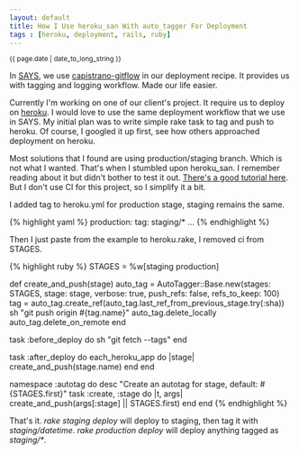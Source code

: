 ```yaml
---
layout: default
title: How I Use heroku_san With auto_tagger For Deployment
tags : [heroku, deployment, rails, ruby]
---
```

<p><small>{{ page.date | date_to_long_string }}</small></p>

In [SAYS](http://says.com), we use [capistrano-gitflow](https://github.com/technicalpickles/capistrano-gitflow) in our deployment recipe. It provides us with tagging and logging workflow. Made our life easier.

Currently I'm working on one of our client's project. It require us to deploy on [heroku](http://heroku.com). I would love to use the same deployment workflow that we use in SAYS. My initial plan was to write simple rake task to tag and push to heroku. Of course, I googled it up first, see how others approached deployment on heroku.

Most solutions that I found are using production/staging branch. Which is not what I wanted. That's when I stumbled upon heroku_san. I remember reading about it but didn't bother to test it out. [There's a good tutorial here](https://github.com/fastestforward/heroku_san/wiki/Using-Autotagger). But I don't use CI for this project, so I simplify it a bit.

I added tag to heroku.yml for production stage, staging remains the same.

{% highlight yaml %}
  production:
    tag: staging/*
    ...
{% endhighlight %}
		
Then I just paste from the example to heroku.rake, I removed ci from STAGES.

{% highlight ruby %}
  STAGES = %w[staging production]

  def create_and_push(stage)
    auto_tag = AutoTagger::Base.new(stages: STAGES, stage: stage, verbose: true, push_refs: false, refs_to_keep: 100)
    tag = auto_tag.create_ref(auto_tag.last_ref_from_previous_stage.try(:sha))
    sh "git push origin #{tag.name}"
    auto_tag.delete_locally
    auto_tag.delete_on_remote
  end
  
  task :before_deploy do
    sh "git fetch --tags"
  end
  
  task :after_deploy do
    each_heroku_app do |stage|
      create_and_push(stage.name)
    end
  end
  
  namespace :autotag do
    desc "Create an autotag for stage, default: #{STAGES.first}"
    task :create, :stage do |t, args|
      create_and_push(args[:stage] || STAGES.first)
    end
  end
{% endhighlight %}

That's it. *rake staging deploy* will deploy to staging, then tag it with *staging/datetime*. *rake production deploy* will deploy anything tagged as *staging/\**.